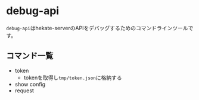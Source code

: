 # debug-api

`debug-api`はhekate-serverのAPIをデバッグするためのコマンドラインツールです。

## コマンド一覧

- token
  - tokenを取得し`tmp/token.json`に格納する
- show config
- request
